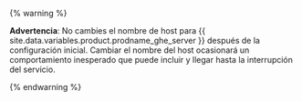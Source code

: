 {% warning %}

**Advertencia**: No cambies el nombre de host para {{ site.data.variables.product.prodname_ghe_server }} después de la configuración inicial. Cambiar el nombre del host ocasionará un comportamiento inesperado que puede incluir y llegar hasta la interrupción del servicio.

{% endwarning %}  
